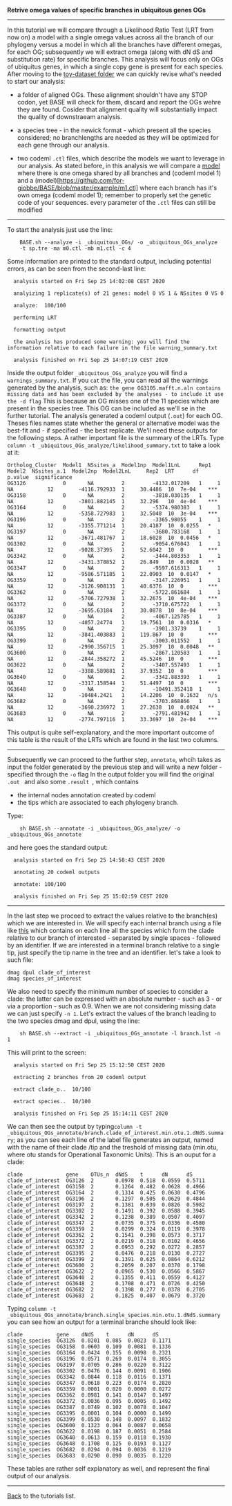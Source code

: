 **Retrive omega values of specific branches in ubiquitous genes OGs**

---

In this tutorial we will compare through a Likelihood Ratio Test (LRT from now on)
a model with a single omega values across all the branch of our phylogeny versus a model in which all the branches have different omegas, for each OG; subsequently 
we will extract omega (along with dN dS and substitution rate) for specific branches. This analysis will focus only on OGs of ubiquitus genes,
in which a single copy gene is present for each species.
After moving to the [toy-dataset folder](https://github.com/for-giobbe/BASE/tree/master/example) we can quickly revise what's needed to start our analysis:

* a folder of aligned OGs. These alignment shouldn't have any STOP codon, yet BASE will check for them, discard and report the OGs wehre they are found.
Cosider that alignment quality will substantially impact the quality of downstraeam analysis.

* a species tree - in the newick format - which present all the species considered;
no branchlengths are needed as they will be optimized for each gene through our analysis.

* two codeml ```.ctl``` files, which describe the models we want to leverage in our analysis. As stated before, in this analysis we will compare
a [model](https://github.com/for-giobbe/BASE/blob/master/example/m0.ctl) where there is one omega shared by all branches and (codeml model 1) and
a (model)[https://github.com/for-giobbe/BASE/blob/master/example/m1.ctl] where each branch has it's own omega (codeml model 1); remember to properly set the genetic code of your sequences.
every parameter of the ```.ctl``` files can still be modified



---

To start the analysis just use the line:

```
    BASE.sh --analyze -i _ubiquitous_OGs/ -o _ubiquitous_OGs_analyze 
    -t sp.tre -ma m0.ctl -mb m1.ctl -c 4
```

Some information are printed to the standard output, including potential errors, as can be seen from the second-last line:

```
  analysis started on Fri Sep 25 14:02:08 CEST 2020

  analyizing 1 replicate(s) of 21 genes: model 0 VS 1 & NSsites 0 VS 0 

  analyze:	100/100 

  performing LRT 

  formatting output 

  the analysis has produced some warning: you will find the information relative to each failure in the file warning_summary.txt

  analysis finished on Fri Sep 25 14:07:19 CEST 2020 
```

Inside the  output folder ```_ubiquitous_OGs_analyze``` you will find a ```warnings_summary.txt```.
If you ```cat``` the file, you can read all the warnings generated by the analysis, such as:
```the gene OG3105.mafft.n.aln contains missing data and has been excluded by the analyses - to include it use the -d flag```
This is because an OG misses one of the 11 species which are present in the species tree. This OG can be included as we'll se in the further tutorial.
The analysis generated a codeml output (```.out```) for each OG. Theses files names state whether the general or alternative model was
the best-fit and - if specified - the best replicate. We'll need these outputs for the following steps.
A rather important file is the summary of the LRTs. Type ```column -t _ubiquitous_OGs_analyze/likelihood_summary.txt``` to take a look at it:

```
Ortholog_Cluster  Model1  NSsites_a  Model1np  Model1LnL      Rep1  Model2  NSsites_a.1  Model2np  Model2LnL     Rep2  LRT      df  p.value  significance
OG3126            0       NA         2         -4132.017209   1     1       NA           12        -4116.792933  1     30.4486  10  7e-04    ***
OG3158            0       NA         2         -3818.030135   1     1       NA           12        -3801.882145  1     32.296   10  4e-04    ***
OG3164            0       NA         2         -5374.980383   1     1       NA           12        -5358.727983  1     32.5048  10  3e-04    ***
OG3196            0       NA         2         -3365.98055    1     1       NA           12        -3355.771214  1     20.4187  10  0.0255   *
OG3197            0       NA         2         -3680.783168   1     1       NA           12        -3671.481767  1     18.6028  10  0.0456   *
OG3302            0       NA         2         -9054.676043   1     1       NA           12        -9028.37395   1     52.6042  10  0        ***
OG3342            0       NA         2         -3444.803353   1     1       NA           12        -3431.378852  1     26.849   10  0.0028   **
OG3347            0       NA         2         -9597.616313   1     1       NA           12        -9586.571185  1     22.0903  10  0.0147   *
OG3359            0       NA         2         -3147.226951   1     1       NA           12        -3126.908131  1     40.6376  10  0        ***
OG3362            0       NA         2         -5722.861684   1     1       NA           12        -5706.727938  1     32.2675  10  4e-04    ***
OG3372            0       NA         2         -3710.675722   1     1       NA           12        -3695.63184   1     30.0878  10  8e-04    ***
OG3387            0       NA         2         -4067.125785   1     1       NA           12        -4057.24774   1     19.7561  10  0.0316   *
OG3395            0       NA         2         -3901.33739    1     1       NA           12        -3841.403883  1     119.867  10  0        ***
OG3399            0       NA         2         -3003.011552   1     1       NA           12        -2990.356715  1     25.3097  10  0.0048   **
OG3600            0       NA         2         -2867.120583   1     1       NA           12        -2844.358272  1     45.5246  10  0        ***
OG3622            0       NA         2         -3407.557493   1     1       NA           12        -3388.589881  1     37.9352  10  0        ***
OG3640            0       NA         2         -3342.883393   1     1       NA           12        -3317.158544  1     51.4497  10  0        ***
OG3648            0       NA         2         -10491.352418  1     1       NA           12        -10484.2421   1     14.2206  10  0.1632   n/s
OG3682            0       NA         2         -3703.868866   1     1       NA           12        -3690.236972  1     27.2638  10  0.0024   **
OG3683            0       NA         2         -2791.481942   1     1       NA           12        -2774.797116  1     33.3697  10  2e-04    ***
```

This output is quite self-explanatory, and the more important outcome of this table is the result of the LRTs which are found in the last two columns.

---

Subsequently we can proceed to the further step, ```annotate```, whcih
takes as input the folder generated by the previous step and will write a new folder - specified through the ```-o``` flag
In the output folder you will find the original  ```.out ``` and also some  ```.result ```, which contains

* the internal nodes annotation created by codeml
* the tips which are associated to each phylogeny branch. 

Type:

```
    sh BASE.sh --annotate -i _ubiquitous_OGs_analyze/ -o _ubiquitous_OGs_annotate
```

and here goes the standard output:

```
  analysis started on Fri Sep 25 14:58:43 CEST 2020

  annotating 20 codeml outputs 

  annotate:	100/100
  
  analysis finished on Fri Sep 25 15:02:59 CEST 2020 
```

---

In the last step we proceed to extract the values relative to the branch(es) which we are interested in. 
We will specify each internal branch using a file like [this](https://github.com/for-giobbe/BASE/blob/master/example/branch.lst) which contains on each line all the species which
form the clade relative to our branch of interested - separated by single spaces - followed by an identifier.
If we are interested in a terminal branch relative to a single tip, just specify the tip name in the tree and an identifier.
let's take a look to such file:

```
dmag dpul clade_of_interest
dmag species_of_interest
``` 

We also need to specify the minimum number of species to consider a clade: the latter can be expressed with an
absolute number - such as 3 - or via a proportion - such as 0.9. When we are not considering missing data we can just specify ```-n 1```. 
Let's extract the values of the branch leading to the two species dmag and dpul, using the line:

```
    sh BASE.sh --extract -i _ubiquitous_OGs_annotate -l branch.lst -n 1
```

This will print to the screen:

```
  analysis started on Fri Sep 25 15:12:50 CEST 2020

  extracting 2 branches from 20 codeml output 
  
  extract clade_o..	 10/100

  extract species..	 10/100
 
  analysis finished on Fri Sep 25 15:14:11 CEST 2020 
```

We can then see the output by typing```column -t _ubiquitous_OGs_annotate/branch.clade_of_interest.min.otu.1.dNdS.summary```; as you can see
each line of the label file generates an output, named with the name of their clade /tip and the treshold of missing data 
(min.otu, where otu stands for Operational Taxonomic Units). This is an ouput for a clade:

```
clade              gene    OTUs_n  dNdS    t      dN      dS
clade_of_interest  OG3126  2       0.0978  0.518  0.0559  0.5711
clade_of_interest  OG3158  2       0.1264  0.482  0.0628  0.4966
clade_of_interest  OG3164  2       0.1314  0.425  0.0630  0.4796
clade_of_interest  OG3196  2       0.1297  0.505  0.0629  0.4844
clade_of_interest  OG3197  2       0.1381  0.639  0.0826  0.5982
clade_of_interest  OG3302  2       0.1491  0.392  0.0588  0.3945
clade_of_interest  OG3342  2       0.1238  0.389  0.0507  0.4097
clade_of_interest  OG3347  2       0.0735  0.375  0.0336  0.4580
clade_of_interest  OG3359  2       0.0299  0.324  0.0119  0.3978
clade_of_interest  OG3362  2       0.1541  0.398  0.0573  0.3717
clade_of_interest  OG3372  2       0.0219  0.318  0.0102  0.4656
clade_of_interest  OG3387  2       0.0953  0.292  0.0272  0.2857
clade_of_interest  OG3395  2       0.0476  0.218  0.0130  0.2727
clade_of_interest  OG3399  2       0.1391  0.625  0.0864  0.6212
clade_of_interest  OG3600  2       0.2059  0.207  0.0370  0.1798
clade_of_interest  OG3622  2       0.0965  0.530  0.0566  0.5867
clade_of_interest  OG3640  2       0.1355  0.411  0.0559  0.4127
clade_of_interest  OG3648  2       0.1708  0.471  0.0726  0.4250
clade_of_interest  OG3682  2       0.1398  0.277  0.0378  0.2705
clade_of_interest  OG3683  2       0.1825  0.407  0.0679  0.3720
```

Typing ```column -t _ubiquitous_OGs_annotate/branch.single_species.min.otu.1.dNdS.summary``` you can see how an output for a terminal branche should look like:

```
clade           gene    dNdS    t      dN      dS
single_species  OG3126  0.0201  0.085  0.0023  0.1171
single_species  OG3158  0.0603  0.109  0.0081  0.1336
single_species  OG3164  0.0424  0.155  0.0098  0.2321
single_species  OG3196  0.0571  0.269  0.0174  0.3055
single_species  OG3197  0.0705  0.286  0.0220  0.3122
single_species  OG3302  0.0476  0.144  0.0091  0.1906
single_species  OG3342  0.0844  0.118  0.0116  0.1371
single_species  OG3347  0.0618  0.223  0.0174  0.2820
single_species  OG3359  0.0001  0.020  0.0000  0.0272
single_species  OG3362  0.0981  0.141  0.0147  0.1497
single_species  OG3372  0.0036  0.095  0.0005  0.1492
single_species  OG3387  0.0749  0.102  0.0078  0.1047
single_species  OG3395  0.0001  0.104  0.0000  0.1499
single_species  OG3399  0.0530  0.148  0.0097  0.1832
single_species  OG3600  0.1323  0.064  0.0087  0.0658
single_species  OG3622  0.0198  0.187  0.0051  0.2584
single_species  OG3640  0.0613  0.159  0.0118  0.1930
single_species  OG3648  0.1708  0.125  0.0193  0.1127
single_species  OG3682  0.0294  0.094  0.0036  0.1219
single_species  OG3683  0.0290  0.090  0.0035  0.1220
```

These tables are rather self explanatory as well, and represent the final output of our analysis.

---

[Back](https://github.com/for-giobbe/BASE/blob/master/tutorial_0.md) to the tutorials list.
